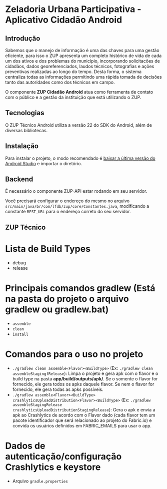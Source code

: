 # Zeladoria Urbana Participativa - Aplicativo Cidadão Android

## Introdução

Sabemos que o manejo de informação é uma das chaves para uma gestão eficiente, para isso o ZUP apresenta um completo histórico de vida de cada um dos ativos e dos problemas do município, incorporando solicitacões de cidadãos, dados georeferenciados, laudos técnicos, fotografias e ações preventivas realizadas ao longo do tempo. Desta forma, o sistema centraliza todas as informações permitindo uma rápida tomada de decisões tanto das autoridades como dos técnicos em campo.

O componente **ZUP Cidadão Android** atua como ferramenta de contato com o público e a gestão da instituição que está utilizando o ZUP.

## Tecnologias

O ZUP Técnico Android utiliza a versão 22 do SDK do Android, além de diversas bibliotecas.

## Instalação

Para instalar o projeto, o modo recomendado é [baixar a última versão do Android Studio](https://developer.android.com/sdk/index.html) e importar o diretório.

## Backend

É necessário o componente ZUP-API estar rodando em seu servidor.

Você precisará configurar o endereço do mesmo no arquivo `src/main/java/br/com/lfdb/zup/core/Constantes.java`, modificando a constante `REST_URL` para o endereço correto do seu servidor.

## ZUP Técnico

# Lista de Build Types
* debug
* release

# Principais comandos gradlew (Está na pasta do projeto o arquivo **gradlew** ou **gradlew.bat**)
* ``assemble``
* ``clean``
* ``install``

# Comandos para o uso no projeto
* ``./gradlew clean assemble<Flavor><BuildType>`` (Ex: ``./gradlew clean assembleStagingfRelease``):  Limpa o projeto e gera apk com o flavor e o build type na pasta **app/build/outputs/apk/**. Se o somente o flavor for fornecido, ele gera todos os apks daquele flavor. Se nem o flavor for fornecido, ele gera todas as apks possíveis.
* ``./gradlew assemble<Flavor><BuildType> crashlyticsUploadDistribution<Flavor><BuildType>`` (Ex: ``./gradlew assembleStagingRelease crashlyticsUploadDistributionStagingRelease``): Gera o apk e envia a apk ao Crashlytics de acordo com o Flavor dado (cada flavor tem um pacote identificador que será relacionado ao projeto do Fabric.io) e convida os usuários definidos em FABRIC_EMAILS para usar o app.

# Dados de autenticação/configuração Crashlytics e keystore
* Arquivo ``gradle.properties``

